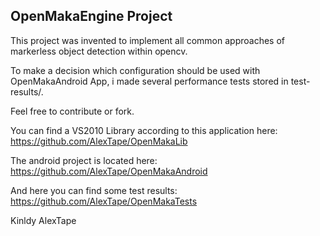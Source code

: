 ## OpenMakaEngine Project

This project was invented to implement all common approaches of markerless object detection within opencv.

To make a decision which configuration should be used with OpenMakaAndroid App, i made several performance tests stored in test-results/.

Feel free to contribute or fork.

You can find a VS2010 Library according to this application here: 
https://github.com/AlexTape/OpenMakaLib

The android project is located here:
https://github.com/AlexTape/OpenMakaAndroid

And here you can find some test results:
https://github.com/AlexTape/OpenMakaTests

Kinldy AlexTape
